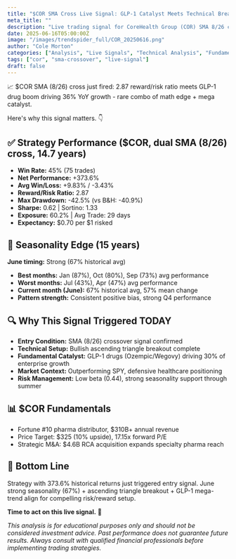 ```yaml
---
title: "$COR SMA Cross Live Signal: GLP-1 Catalyst Meets Technical Breakout"
meta_title: ""
description: "Live trading signal for CoreHealth Group (COR) SMA 8/26 crossover with 2.87 reward/risk ratio and GLP-1 drug boom catalyst"
date: 2025-06-16T05:00:00Z
image: "/images/trendspider_full/COR_20250616.png"
author: "Cole Morton"
categories: ["Analysis", "Live Signals", "Technical Analysis", "Fundamental Analysis", "Short Form"]
tags: ["cor", "sma-crossover", "live-signal"]
draft: false
---
```


📈 $COR SMA (8/26) cross just fired: 2.87 reward/risk ratio meets GLP-1 drug boom driving 36% YoY growth - rare combo of math edge + mega catalyst.

Here's why this signal matters. 👇

## ✅ Strategy Performance ($COR, dual SMA (8/26) cross, 14.7 years)

- **Win Rate:** 45% (75 trades)
- **Net Performance:** +373.6%
- **Avg Win/Loss:** +9.83% / -3.43%
- **Reward/Risk Ratio:** 2.87
- **Max Drawdown:** -42.5% (vs B&H: -40.9%)
- **Sharpe:** 0.62 | Sortino: 1.33
- **Exposure:** 60.2% | Avg Trade: 29 days
- **Expectancy:** $0.70 per $1 risked

## 📅 Seasonality Edge (15 years)

**June timing:** Strong (67% historical avg)

- **Best months:** Jan (87%), Oct (80%), Sep (73%) avg performance
- **Worst months:** Jul (43%), Apr (47%) avg performance
- **Current month (June):** 67% historical avg, 57% mean change
- **Pattern strength:** Consistent positive bias, strong Q4 performance

## 🔍 Why This Signal Triggered TODAY

- **Entry Condition:** SMA (8/26) crossover signal confirmed
- **Technical Setup:** Bullish ascending triangle breakout complete
- **Fundamental Catalyst:** GLP-1 drugs (Ozempic/Wegovy) driving 30% of enterprise growth
- **Market Context:** Outperforming SPY, defensive healthcare positioning
- **Risk Management:** Low beta (0.44), strong seasonality support through summer

## 📊 $COR Fundamentals

- Fortune #10 pharma distributor, $310B+ annual revenue
- Price Target: $325 (10% upside), 17.15x forward P/E
- Strategic M&A: $4.6B RCA acquisition expands specialty pharma reach

## 📌 Bottom Line

Strategy with 373.6% historical returns just triggered entry signal. June strong seasonality (67%) + ascending triangle breakout + GLP-1 mega-trend align for compelling risk/reward setup.

**Time to act on this live signal.** 🎯

_This analysis is for educational purposes only and should not be considered investment advice. Past performance does not guarantee future results. Always consult with qualified financial professionals before implementing trading strategies._
